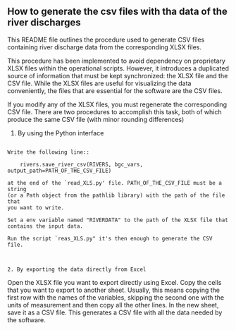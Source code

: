 How to generate the csv files with tha data of the river discharges
-----------------------------------------------------------------------

This README file outlines the procedure used to generate CSV files containing
river discharge data from the corresponding XLSX files.

This procedure has been implemented to avoid dependency on proprietary XLSX
files within the operational scripts. However, it introduces a duplicated
source of information that must be kept synchronized: the XLSX file and the
CSV file. While the XLSX files are useful for visualizing the data
conveniently, the files that are essential for the software are the CSV files.

If you modify any of the XLSX files, you must regenerate the corresponding CSV
file. There are two procedures to accomplish this task, both of which produce
the same CSV file (with minor rounding differences)


1. By using the Python interface
~~~~~~~~~~~~~~~~~~~~~~~~~~~~~~~~~

Write the following line::

    rivers.save_river_csv(RIVERS, bgc_vars, output_path=PATH_OF_THE_CSV_FILE)

at the end of the `read_XLS.py' file. PATH_OF_THE_CSV_FILE must be a string
(or a Path object from the pathlib library) with the path of the file that
you want to write.

Set a env variable named "RIVERDATA" to the path of the XLSX file that
contains the input data.

Run the script `reas_XLS.py" it's then enough to generate the CSV file.



2. By exporting the data directly from Excel
~~~~~~~~~~~~~~~~~~~~~~~~~~~~~~~~~~~~~~~~~~~~~~

Open the XLSX file you want to export directly using Excel. Copy the cells
that you want to export to another sheet. Usually, this means copying the
first row with the names of the variables, skipping the second one with
the units of measurement and then copy all the other lines.
In the new sheet, save it as a CSV file. This generates a CSV file with
all the data needed by the software.
